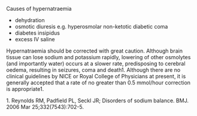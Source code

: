Causes of hypernatraemia  
* dehydration
* osmotic diuresis e.g. hyperosmolar non\-ketotic diabetic coma
* diabetes insipidus
* excess IV saline

  
Hypernatraemia should be corrected with great caution. Although brain tissue can lose sodium and potassium rapidly, lowering of other osmolytes (and importantly water) occurs at a slower rate, predisposing to cerebral oedema, resulting in seizures, coma and death1\. Although there are no clinical guidelines by NICE or Royal College of Physicians at present, it is generally accepted that a rate of no greater than 0\.5 mmol/hour correction is appropriate1.  
  
1\. Reynolds RM, Padfield PL, Seckl JR; Disorders of sodium balance. BMJ. 2006 Mar 25;332(7543\):702\-5\.